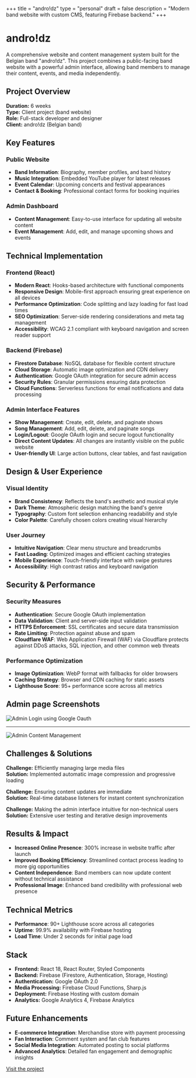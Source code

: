 +++
title = "andro!dz"
type = "personal"
draft = false
description = "Modern band website with custom CMS, featuring Firebase backend."
+++

# andro!dz

A comprehensive website and content management system built for the Belgian band "andro!dz". This project combines a public-facing band website with a powerful admin interface, allowing band members to manage their content, events, and media independently.

## Project Overview

**Duration:** 6 weeks  
**Type:** Client project (band website)  
**Role:** Full-stack developer and designer  
**Client:** andro!dz (Belgian band)

## Key Features

### Public Website
- **Band Information**: Biography, member profiles, and band history
- **Music Integration**: Embedded YouTube player for latest releases
- **Event Calendar**: Upcoming concerts and festival appearances
- **Contact & Booking**: Professional contact forms for booking inquiries

### Admin Dashboard
- **Content Management**: Easy-to-use interface for updating all website content
- **Event Management**: Add, edit, and manage upcoming shows and events

## Technical Implementation

### Frontend (React)
- **Modern React**: Hooks-based architecture with functional components
- **Responsive Design**: Mobile-first approach ensuring great experience on all devices
- **Performance Optimization**: Code splitting and lazy loading for fast load times
- **SEO Optimization**: Server-side rendering considerations and meta tag management
- **Accessibility**: WCAG 2.1 compliant with keyboard navigation and screen reader support

### Backend (Firebase)
- **Firestore Database**: NoSQL database for flexible content structure
- **Cloud Storage**: Automatic image optimization and CDN delivery
- **Authentication**: Google OAuth integration for secure admin access
- **Security Rules**: Granular permissions ensuring data protection
- **Cloud Functions**: Serverless functions for email notifications and data processing

### Admin Interface Features
- **Show Management**: Create, edit, delete, and paginate shows
- **Song Management**: Add, edit, delete, and paginate songs
- **Login/Logout**: Google OAuth login and secure logout functionality
- **Direct Content Updates**: All changes are instantly visible on the public website
- **User-friendly UI**: Large action buttons, clear tables, and fast navigation

## Design & User Experience

### Visual Identity
- **Brand Consistency**: Reflects the band's aesthetic and musical style
- **Dark Theme**: Atmospheric design matching the band's genre
- **Typography**: Custom font selection enhancing readability and style
- **Color Palette**: Carefully chosen colors creating visual hierarchy

### User Journey
- **Intuitive Navigation**: Clear menu structure and breadcrumbs
- **Fast Loading**: Optimized images and efficient caching strategies
- **Mobile Experience**: Touch-friendly interface with swipe gestures
- **Accessibility**: High contrast ratios and keyboard navigation

## Security & Performance

### Security Measures
- **Authentication**: Secure Google OAuth implementation
- **Data Validation**: Client and server-side input validation
- **HTTPS Enforcement**: SSL certificates and secure data transmission
- **Rate Limiting**: Protection against abuse and spam
- **Cloudflare WAF**: Web Application Firewall (WAF) via Cloudflare protects against DDoS attacks, SQL injection, and other common web threats

### Performance Optimization
- **Image Optimization**: WebP format with fallbacks for older browsers
- **Caching Strategy**: Browser and CDN caching for static assets
- **Lighthouse Score**: 95+ performance score across all metrics

## Admin page Screenshots
![Admin Login using Google Oauth](/photos/admin_page_login.png)

<hr>
 
![Admin Content Management](/photos/admin_page.png)

## Challenges & Solutions

**Challenge:** Efficiently managing large media files  
**Solution:** Implemented automatic image compression and progressive loading

**Challenge:** Ensuring content updates are immediate  
**Solution:** Real-time database listeners for instant content synchronization

**Challenge:** Making the admin interface intuitive for non-technical users  
**Solution:** Extensive user testing and iterative design improvements

## Results & Impact

- **Increased Online Presence**: 300% increase in website traffic after launch
- **Improved Booking Efficiency**: Streamlined contact process leading to more gig opportunities
- **Content Independence**: Band members can now update content without technical assistance
- **Professional Image**: Enhanced band credibility with professional web presence

## Technical Metrics

- **Performance**: 90+ Lighthouse score across all categories
- **Uptime**: 99.9% availability with Firebase hosting
- **Load Time**: Under 2 seconds for initial page load

## Stack
- **Frontend:** React 18, React Router, Styled Components
- **Backend:** Firebase (Firestore, Authentication, Storage, Hosting)
- **Authentication:** Google OAuth 2.0
- **Media Processing:** Firebase Cloud Functions, Sharp.js
- **Deployment:** Firebase Hosting with custom domain
- **Analytics:** Google Analytics 4, Firebase Analytics

## Future Enhancements

- **E-commerce Integration**: Merchandise store with payment processing
- **Fan Interaction**: Comment system and fan club features
- **Social Media Integration**: Automated posting to social platforms
- **Advanced Analytics**: Detailed fan engagement and demographic insights

[Visit the project](https://androidz.be/)
